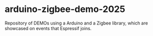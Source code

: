 # arduino-zigbee-demo-2025
Repository of DEMOs using a Arduino and a Zigbee library, which are showcased on events that Espressif joins.
